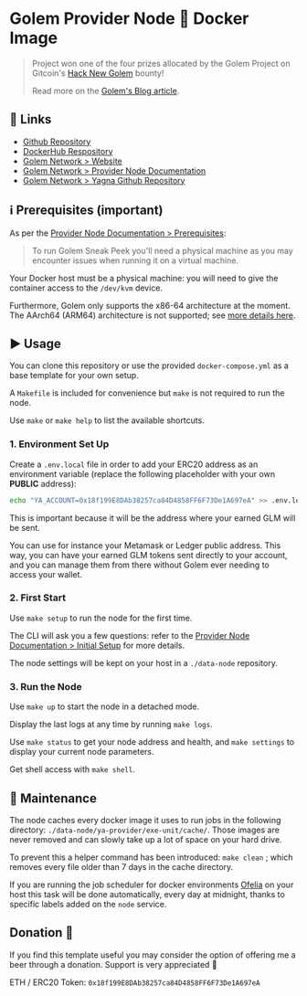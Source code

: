 #  Golem Provider Node :whale: Docker Image

> Project won one of the four prizes allocated by the Golem Project on Gitcoin's [Hack New Golem](https://gitcoin.co/issue/golemfactory/hackathons/6/100024411) bounty!
>
> Read more on the [Golem's Blog article](https://blog.golemproject.net/meet-the-winners-golem-gitcoin-hackathon-2020/).

## :link: Links

- [Github Repository](https://github.com/alexandre-abrioux/golem-node)
- [DockerHub Respository](https://hub.docker.com/r/aabrioux/golem-node)
- [Golem Network > Website](https://golem.network/)
- [Golem Network > Provider Node Documentation](https://handbook.golem.network/provider-tutorials/provider-tutorial)
- [Golem Network > Yagna Github Repository](https://github.com/golemfactory/yagna)

## :information_source: Prerequisites (important)

As per the [Provider Node Documentation > Prerequisites](https://handbook.golem.network/provider-tutorials/provider-tutorial#prerequisites):

> To run Golem Sneak Peek you'll need a physical machine as you may encounter issues when running it on a virtual machine.

Your Docker host must be a physical machine: you will need to give the container access to the `/dev/kvm` device.

Furthermore, Golem only supports the x86-64 architecture at the moment.
The AArch64 (ARM64) architecture is not supported; see [more details here](https://github.com/alexandre-abrioux/golem-node/issues/44#issuecomment-2211726849).

## :arrow_forward: Usage

You can clone this repository or use the provided `docker-compose.yml` as a base template for your own setup.

A `Makefile` is included for convenience but `make` is not required to run the node.

Use `make` or `make help` to list the available shortcuts.

### 1. Environment Set Up

Create a `.env.local` file in order to add your ERC20 address as an environment variable
(replace the following placeholder with your own **PUBLIC** address):
```bash
echo "YA_ACCOUNT=0x18f199E8DAb38257ca84D4858FF6F73De1A697eA" >> .env.local
```
This is important because it will be the address where your earned GLM will be sent.

You can use for instance your Metamask or Ledger public address.
This way, you can have your earned GLM tokens sent directly to your account,
and you can manage them from there without Golem ever needing to access your wallet.

### 2. First Start

Use `make setup` to run the node for the first time.

The CLI will ask you a few questions: refer to the [Provider Node Documentation > Initial Setup](https://handbook.golem.network/provider-tutorials/provider-tutorial#initial-setup) for more details.

The node settings will be kept on your host in a `./data-node` repository.

### 3. Run the Node

Use `make up` to start the node in a detached mode.

Display the last logs at any time by running `make logs`.

Use `make status` to get your node address and health, and `make settings` to display your current node parameters.

Get shell access with `make shell`.

## :dash: Maintenance

The node caches every docker image it uses to run jobs in the following directory:
`./data-node/ya-provider/exe-unit/cache/`.
Those images are never removed and can slowly take up a lot of space on your hard drive.

To prevent this a helper command has been introduced: `make clean` ;
which removes every file older than 7 days in the cache directory.

If you are running the job scheduler for docker environments [Ofelia](https://github.com/mcuadros/ofelia) on your host
this task will be done automatically, every day at midnight,
thanks to specific labels added on the `node` service.

## Donation :beer:

If you find this template useful you may consider the option of offering me a beer through a donation. Support is very appreciated :slightly_smiling_face:

ETH / ERC20 Token: `0x18f199E8DAb38257ca84D4858FF6F73De1A697eA`
